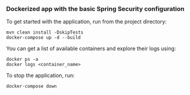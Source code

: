 ### Dockerized app with the basic Spring Security configuration
To get started with the application, run from the project directory:
```shell
mvn clean install -DskipTests
docker-compose up -d --build
```
You can get a list of available containers and explore their logs using:
```shell
docker ps -a
docker logs <container_name>
```
To stop the application, run:
```shell
docker-compose down
```
